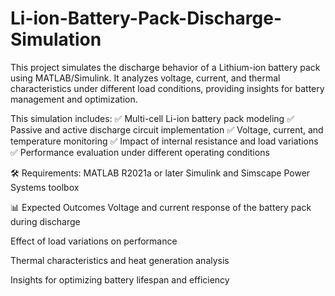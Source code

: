# Li-ion-Battery-Pack-Discharge-Simulation
This project simulates the discharge behavior of a Lithium-ion battery pack using MATLAB/Simulink. It analyzes voltage, current, and thermal characteristics under different load conditions, providing insights for battery management and optimization.

This simulation includes:
✅ Multi-cell Li-ion battery pack modeling
✅ Passive and active discharge circuit implementation
✅ Voltage, current, and temperature monitoring
✅ Impact of internal resistance and load variations
✅ Performance evaluation under different operating conditions

🛠 Requirements: 
MATLAB R2021a or later
Simulink and Simscape Power Systems toolbox


📊 Expected Outcomes
Voltage and current response of the battery pack during discharge

Effect of load variations on performance

Thermal characteristics and heat generation analysis

Insights for optimizing battery lifespan and efficiency
